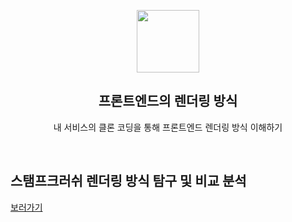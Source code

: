 <p align="middle" >
  <img width="100px;" src="https://em-content.zobj.net/thumbs/160/apple/81/artist-palette_1f3a8.png"/>
</p>
<h2 align="middle">프론트엔드의 렌더링 방식</h2>
<p align="middle">내 서비스의 클론 코딩을 통해 프론트엔드 렌더링 방식 이해하기</p>
<br/>

## 스탬프크러쉬 렌더링 방식 탐구 및 비교 분석

[보러가기](https://neon-debt-83b.notion.site/8db9fcaa70f84a66b547904c5305f1c6)
